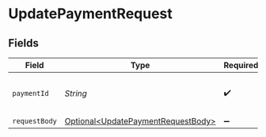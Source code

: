 # UpdatePaymentRequest


## Fields

| Field                                                                                      | Type                                                                                       | Required                                                                                   | Description                                                                                | Example                                                                                    |
| ------------------------------------------------------------------------------------------ | ------------------------------------------------------------------------------------------ | ------------------------------------------------------------------------------------------ | ------------------------------------------------------------------------------------------ | ------------------------------------------------------------------------------------------ |
| `paymentId`                                                                                | *String*                                                                                   | :heavy_check_mark:                                                                         | Provide the ID of the related payment.                                                     | tr_5B8cwPMGnU                                                                              |
| `requestBody`                                                                              | [Optional\<UpdatePaymentRequestBody>](../../models/operations/UpdatePaymentRequestBody.md) | :heavy_minus_sign:                                                                         | N/A                                                                                        |                                                                                            |